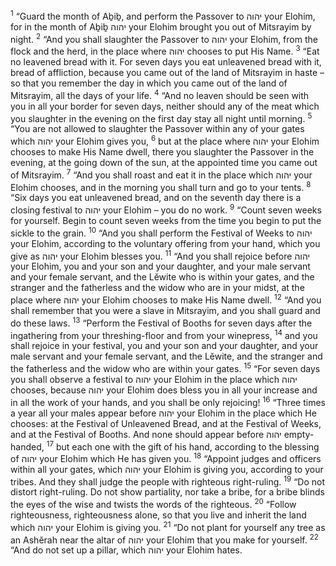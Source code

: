 <sup>1</sup> “Guard the month of Aḇiḇ, and perform the Passover to יהוה your Elohim, for in the month of Aḇiḇ יהוה your Elohim brought you out of Mitsrayim by night.
<sup>2</sup> “And you shall slaughter the Passover to יהוה your Elohim, from the flock and the herd, in the place where יהוה chooses to put His Name.
<sup>3</sup> “Eat no leavened bread with it. For seven days you eat unleavened bread with it, bread of affliction, because you came out of the land of Mitsrayim in haste – so that you remember the day in which you came out of the land of Mitsrayim, all the days of your life.
<sup>4</sup> “And no leaven should be seen with you in all your border for seven days, neither should any of the meat which you slaughter in the evening on the first day stay all night until morning.
<sup>5</sup> “You are not allowed to slaughter the Passover within any of your gates which יהוה your Elohim gives you,
<sup>6</sup> but at the place where יהוה your Elohim chooses to make His Name dwell, there you slaughter the Passover in the evening, at the going down of the sun, at the appointed time you came out of Mitsrayim.
<sup>7</sup> “And you shall roast and eat it in the place which יהוה your Elohim chooses, and in the morning you shall turn and go to your tents.
<sup>8</sup> “Six days you eat unleavened bread, and on the seventh day there is a closing festival to יהוה your Elohim – you do no work.
<sup>9</sup> “Count seven weeks for yourself. Begin to count seven weeks from the time you begin to put the sickle to the grain.
<sup>10</sup> “And you shall perform the Festival of Weeks to יהוה your Elohim, according to the voluntary offering from your hand, which you give as יהוה your Elohim blesses you.
<sup>11</sup> “And you shall rejoice before יהוה your Elohim, you and your son and your daughter, and your male servant and your female servant, and the Lĕwite who is within your gates, and the stranger and the fatherless and the widow who are in your midst, at the place where יהוה your Elohim chooses to make His Name dwell.
<sup>12</sup> “And you shall remember that you were a slave in Mitsrayim, and you shall guard and do these laws.
<sup>13</sup> “Perform the Festival of Booths for seven days after the ingathering from your threshing-floor and from your winepress,
<sup>14</sup> and you shall rejoice in your festival, you and your son and your daughter, and your male servant and your female servant, and the Lĕwite, and the stranger and the fatherless and the widow who are within your gates.
<sup>15</sup> “For seven days you shall observe a festival to יהוה your Elohim in the place which יהוה chooses, because יהוה your Elohim does bless you in all your increase and in all the work of your hands, and you shall be only rejoicing!
<sup>16</sup> “Three times a year all your males appear before יהוה your Elohim in the place which He chooses: at the Festival of Unleavened Bread, and at the Festival of Weeks, and at the Festival of Booths. And none should appear before יהוה empty-handed,
<sup>17</sup> but each one with the gift of his hand, according to the blessing of יהוה your Elohim which He has given you.
<sup>18</sup> “Appoint judges and officers within all your gates, which יהוה your Elohim is giving you, according to your tribes. And they shall judge the people with righteous right-ruling.
<sup>19</sup> “Do not distort right-ruling. Do not show partiality, nor take a bribe, for a bribe blinds the eyes of the wise and twists the words of the righteous.
<sup>20</sup> “Follow righteousness, righteousness alone, so that you live and inherit the land which יהוה your Elohim is giving you.
<sup>21</sup> “Do not plant for yourself any tree as an Ashĕrah near the altar of יהוה your Elohim that you make for yourself.
<sup>22</sup> “And do not set up a pillar, which יהוה your Elohim hates.
